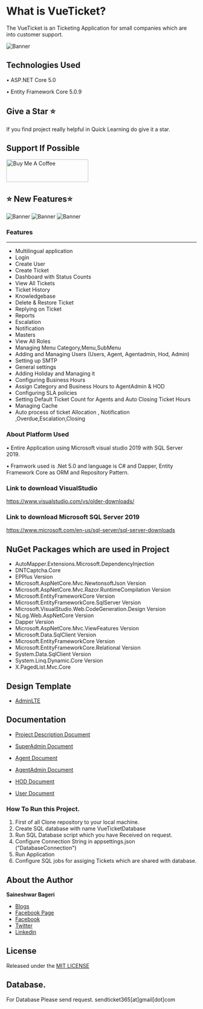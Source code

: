 # What is VueTicket?
The VueTicket is an Ticketing Application for small companies which are into customer support.

<img src="https://github.com/saineshwar/VueTicket/blob/main/images/My project.png" alt="Banner" title="Banner" style="max-width:100%;">

## Technologies Used
•	ASP.NET Core 5.0

•	Entity Framework Core 5.0.9

## Give a Star ⭐️
If you find project really helpful in Quick Learning do give it a star. 

## Support If Possible 
<a href="https://www.buymeacoffee.com/f8lkgf5" target="_blank"><img src="https://github.com/saineshwar/VueTicket/blob/main/images/buymecoffee.jpg" alt="Buy Me A Coffee" style="height: 60px !important;width: 217px !important;" ></a>

## ⭐️ New Features⭐️

<img src="https://github.com/saineshwar/VueTicket/blob/main/images/TicketHindi.jpg" alt="Banner" title="Banner" style="max-width:100%;">

<img src="https://github.com/saineshwar/VueTicket/blob/main/images/TicketMarathi.jpg" alt="Banner" title="Banner" style="max-width:100%;">

<img src="https://github.com/saineshwar/VueTicket/blob/main/images/TicketEnglish.jpg" alt="Banner" title="Banner" style="max-width:100%;">



### Features
***
* Multilingual application
* Login
* Create User
* Create Ticket
* Dashboard with Status Counts
* View All Tickets
* Ticket History
* Knowledgebase
* Delete & Restore Ticket
* Replying on Ticket 
* Reports
* Escalation
* Notification
* Masters
* View All Roles
* Managing Menu Category,Menu,SubMenu 
* Adding and Managing Users (Users, Agent, Agentadmin, Hod, Admin)
* Setting up SMTP
* General settings 
* Adding Holiday and Managing it
* Configuring Business Hours
* Assign Category and Business Hours to AgentAdmin & HOD
* Configuring SLA policies 
* Setting Default Ticket Count for Agents and Auto Closing Ticket Hours
* Managing Cache
* Auto process of ticket Allocation , Notification ,Overdue,Escalation,Closing

### About Platform Used
•	Entire Application using Microsoft visual studio 2019 with SQL Server 2019. 

•	Framwork used is .Net 5.0 and language is C# and Dapper, Entity Framework Core as ORM and Repository Pattern.

### Link to download VisualStudio
https://www.visualstudio.com/vs/older-downloads/

### Link to download Microsoft SQL Server 2019
https://www.microsoft.com/en-us/sql-server/sql-server-downloads

## NuGet Packages which are used in Project
* AutoMapper.Extensions.Microsoft.DependencyInjection 
* DNTCaptcha.Core 
* EPPlus Version
* Microsoft.AspNetCore.Mvc.NewtonsoftJson Version
* Microsoft.AspNetCore.Mvc.Razor.RuntimeCompilation Version
* Microsoft.EntityFrameworkCore Version
* Microsoft.EntityFrameworkCore.SqlServer Version
* Microsoft.VisualStudio.Web.CodeGeneration.Design Version
* NLog.Web.AspNetCore Version
* Dapper Version
* Microsoft.AspNetCore.Mvc.ViewFeatures Version
* Microsoft.Data.SqlClient Version
* Microsoft.EntityFrameworkCore Version
* Microsoft.EntityFrameworkCore.Relational Version
* System.Data.SqlClient Version
* System.Linq.Dynamic.Core Version
* X.PagedList.Mvc.Core

## Design Template
* [AdminLTE](https://github.com/ColorlibHQ/AdminLTE) 

## Documentation

* [Project Description Document](https://tutexchange.com/introduction-to-vuetickets-a-ticketing-application/)

* [SuperAdmin Document](https://tutexchange.com/quick-guide-to-vueticket-super-admin-user-end/)

* [Agent Document](https://tutexchange.com/quick-guide-to-vueticket-agent-user-end/)

* [AgentAdmin Document](https://tutexchange.com/quick-guide-to-vueticket-agent-admin-user-end/)

* [HOD Document](https://tutexchange.com/quick-guide-to-vueticket-hod-user-end/)

* [User Document](https://tutexchange.com/quick-guide-to-vueticket-user-end/)

### How To Run this Project.
1. First of all Clone repository to your local machine.
2. Create SQL database with name VueTicketDatabase
3. Run SQL Database script which you have Received on request.
4. Configure Connection String in appsettings.json ("DatabaseConnection")    
5. Run Application 
6. Configure SQL jobs for assiging Tickets which are shared with database.


## About the Author
**Saineshwar Bageri**
* [Blogs](https://tutexchange.com/)  
* [Facebook Page](https://www.facebook.com/Tutexchange)  
* [Facebook](https://www.facebook.com/saineshwar.bageri)  
* [Twitter](https://twitter.com/saihacksoft)  
* [Linkedin](https://www.linkedin.com/in/saineshwar-bageri-mvp-35200440)  

## License
Released under the [MIT LICENSE](https://github.com/saineshwar/VueTicket/blob/main/LICENSE)

## Database.
For Database Please send request.
sendticket365[at]gmail[dot]com


